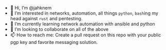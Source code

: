 - 👋 Hi, I’m @jahknem
- 👀 I’m interested in networks, automation, all things `python`, `bash`ing my head against `rust` and pentesting.
- 🌱 I’m currently learning network automation with ansible and python
- 💞️ I’m looking to collaborate on all of the above
- 📫 How to reach me: Create a pull request on this repo with your public pgp key and favorite messaging solution.

<!---
jahknem/jahknem is a ✨ special ✨ repository because its `README.md` (this file) appears on your GitHub profile.
You can click the Preview link to take a look at your changes.
--->
